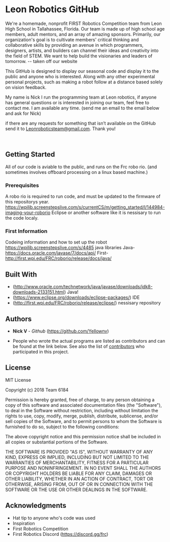 # Leon Robotics GitHub

We're a homemade, nonprofit FIRST Robotics Competition team from Leon High School in Tallahassee, Florida. Our team is made up of high 
school age members, adult mentors, and an array of amazing sponsors. Primarily, our organization's goal is to cultivate members' 
critical thinking and collaborative skills by providing an avenue in which programmers, designers, artists, and builders can channel 
their ideas and creativity into the field of STEM. We want to help build the visionaries and leaders of tomorrow. -- taken off our website

This GitHub is designed to display our seasonal code and display it to the public and anyone who is interested. Along with any other
experimental personal projects, such as making a robot follow at a distance based solely on vision feedback. 

My name is Nick I run the programming team at Leon robotics, if anyone has general questions or is interested in joining our team, feel free to contact me. I am available any time. (send me an email to the email below and ask for Nick)

if there are any requests for something that isn’t available on the GitHub send it to Leonroboticsteam@gmail.com.
Thank you!

​
## Getting Started

All of our code is aviable to the public, and runs on the Frc robo rio.
(and sometimes involves offboard processing on a linux based machine.)

### Prerequisites

A robo rio is required to run code, and must be updated to the firmware of this repositorys year.
https://wpilib.screenstepslive.com/s/currentCS/m/getting_started/l/144984-imaging-your-roborio
Eclipse or another software like it is nessisary to run the code localy.



### First Information
Codeing information and how to set up the robot
https://wpilib.screenstepslive.com/s/4485
java libraries
Java- https://docs.oracle.com/javase/7/docs/api/
First- http://first.wpi.edu/FRC/roborio/release/docs/java/


## Built With

*  (http://www.oracle.com/technetwork/java/javase/downloads/jdk8-downloads-2133151.html) Java!
*  (https://www.eclipse.org/downloads/eclipse-packages/) IDE
*  (http://first.wpi.edu/FRC/roborio/release/eclipse/) nessisary repository




## Authors

* **Nick    V** - *Github* (https://github.com/Yellownv)

* People who wrote the actual programs are listed as contributors and can be found at the link below.
See also the list of [contributors](https://github.com/your/project/contributors) who participated in this project.

## License
MIT License

Copyright (c) 2018 Team 6184

Permission is hereby granted, free of charge, to any person obtaining a copy
of this software and associated documentation files (the "Software"), to deal
in the Software without restriction, including without limitation the rights
to use, copy, modify, merge, publish, distribute, sublicense, and/or sell
copies of the Software, and to permit persons to whom the Software is
furnished to do so, subject to the following conditions:

The above copyright notice and this permission notice shall be included in all
copies or substantial portions of the Software.

THE SOFTWARE IS PROVIDED "AS IS", WITHOUT WARRANTY OF ANY KIND, EXPRESS OR
IMPLIED, INCLUDING BUT NOT LIMITED TO THE WARRANTIES OF MERCHANTABILITY,
FITNESS FOR A PARTICULAR PURPOSE AND NONINFRINGEMENT. IN NO EVENT SHALL THE
AUTHORS OR COPYRIGHT HOLDERS BE LIABLE FOR ANY CLAIM, DAMAGES OR OTHER
LIABILITY, WHETHER IN AN ACTION OF CONTRACT, TORT OR OTHERWISE, ARISING FROM,
OUT OF OR IN CONNECTION WITH THE SOFTWARE OR THE USE OR OTHER DEALINGS IN THE
SOFTWARE.


## Acknowledgments

* Hat tip to anyone who's code was used
* Inspiration
* First Robotics Competition
* First Robotics Discord (https://discord.gg/frc)
